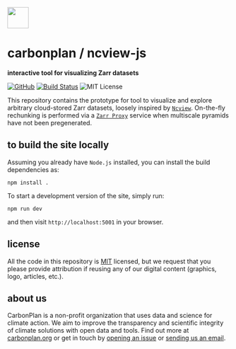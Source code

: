 <img
  src='https://carbonplan-assets.s3.amazonaws.com/monogram/dark-small.png'
  height='48'
/>

# carbonplan / ncview-js

**interactive tool for visualizing Zarr datasets**

[![GitHub][github-badge]][github]
[![Build Status]][actions]
![MIT License][]

[github]: https://github.com/carbonplan/ncview-js
[github-badge]: https://badgen.net/badge/-/github?icon=github&label
[build status]: https://github.com/carbonplan/ncview-js/actions/workflows/main.yml/badge.svg
[actions]: https://github.com/carbonplan/ncview-js/actions/workflows/main.yaml
[mit license]: https://badgen.net/badge/license/MIT/blue

This repository contains the prototype for tool to visualize and explore arbitrary cloud-stored Zarr datasets, loosely inspired by [`Ncview`](http://meteora.ucsd.edu/~pierce/ncview_home_page.html). On-the-fly rechunking is performed via a [`Zarr Proxy`](https://github.com/pangeo-data/zarr-proxy) service when multiscale pyramids have not been pregenerated.

## to build the site locally

Assuming you already have `Node.js` installed, you can install the build dependencies as:

```shell
npm install .
```

To start a development version of the site, simply run:

```shell
npm run dev
```

and then visit `http://localhost:5001` in your browser.

## license

All the code in this repository is [MIT](https://choosealicense.com/licenses/mit/) licensed, but we request that you please provide attribution if reusing any of our digital content (graphics, logo, articles, etc.).

## about us

CarbonPlan is a non-profit organization that uses data and science for climate action. We aim to improve the transparency and scientific integrity of climate solutions with open data and tools. Find out more at [carbonplan.org](https://carbonplan.org/) or get in touch by [opening an issue](https://github.com/carbonplan/ncview-js/issues/new) or [sending us an email](mailto:hello@carbonplan.org).
